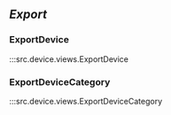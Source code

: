 ## ***Export***

### ExportDevice
:::src.device.views.ExportDevice

### ExportDeviceCategory
:::src.device.views.ExportDeviceCategory